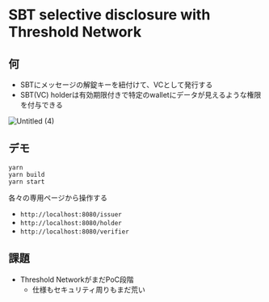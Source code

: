 # SBT selective disclosure with Threshold Network

## 何

* SBTにメッセージの解錠キーを紐付けて、VCとして発行する
* SBT(VC) holderは有効期限付きで特定のwalletにデータが見えるような権限を付与できる

![Untitled (4)](https://user-images.githubusercontent.com/5776910/223904587-2b907d06-346f-41b1-880a-0ff690540c89.jpg)

## デモ

```
yarn
yarn build
yarn start
```

各々の専用ページから操作する
* `http://localhost:8080/issuer`
* `http://localhost:8080/holder`
* `http://localhost:8080/verifier`

## 課題

* Threshold NetworkがまだPoC段階
  * 仕様もセキュリティ周りもまだ荒い